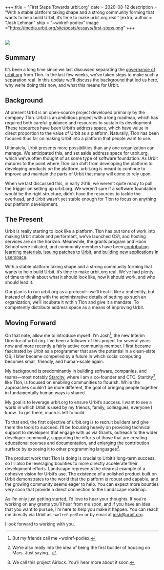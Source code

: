 +++
title = "First Steps Towards urbit.org"
date = 2020-08-12
description = "With a stable platform taking shape and a strong community forming that wants to help build Urbit, it’s time to make urbit.org real."
[extra]
author = "Josh Lehman"
ship = "~wolref-podlex"
image ="https://media.urbit.org/site/posts/essays/first-steps.png"
+++

<br>

<img src="https://media.urbit.org/site/posts/essays/first-steps.png">


## Summary

It’s been a long time since we last discussed separating the [governance of urbit.org](https://urbit.org/blog/governance-of-urbit/) from Tlon. In the last few weeks, we’ve taken steps to make such a separation real. In this update we’ll discuss the background that led us here, why we’re doing this now, and what this means for Urbit.


## Background

At present Urbit is an open-source project developed primarily by the company Tlon. Urbit is an ambitious project with a long roadmap, which has required both careful guidance and resources to sustain its development. These resources have been Urbit’s address space, which have value in direct proportion to the value of Urbit as a platform. Naturally, Tlon has been focused thus far on making Urbit into a platform that people want to use.

Ultimately, Urbit presents more possibilities than any one organization can manage. We anticipated this, and set aside address space for urbit.org, which we’ve often thought of as some type of software foundation. As Urbit matures to the point where Tlon can shift from developing the platform to developing products *on* the platform, urbit.org is meant to continue to improve and maintain the parts of Urbit that many will come to rely upon.

When we last discussed this, in early 2019, we weren’t quite ready to pull the trigger on setting up urbit.org. We weren’t sure if a software foundation would be the right structure, didn’t have the resources to tackle the overhead, and Urbit wasn’t yet stable enough for Tlon to focus on anything *but* platform development.


## The Present

Urbit is really starting to look like a platform. Tlon has put tons of work into making Urbit stable and performant, we’ve launched OS1, and hosting services are on the horizon. Meanwhile, the grants program  and Hoon School were initiated, and  community members have been [contributing](https://github.com/natareo/hooncard/blob/master/hooncard.pdf) [learning](https://github.com/timlucmiptev/gall-guide/blob/master/guide-docs/overview.md) [materials](https://github.com/lukechampine/rote/blob/master/urbit/app/rote.hoon), [issuing](https://github.com/urbit/urbit/pull/2885) [patches](https://github.com/urbit/urbit/pull/3202) [to](https://github.com/urbit/urbit/pull/3238) [Urbit](https://github.com/urbit/urbit/pull/2867), and [building](https://github.com/ryjm/srrs) [new](https://github.com/dclelland/UrsusChat) [applications](https://github.com/yosoyubik/canvas) [in](https://github.com/yosoyubik/urbitcoin) [userspace](https://github.com/taalhavras/ucal). 

With a stable platform taking shape and a strong community forming that wants to help build Urbit, it’s time to make urbit.org real. We’ve had plenty of time to think about what it should look like, how it should work, and who should lead it.

Our plan is to run urbit.org as a protocol—we’ll treat it like a real entity, but instead of dealing with the administrative details of setting up such an organization, we’ll incubate it within Tlon and give it a mandate: To competently distribute address space as a means of improving Urbit.


## Moving Forward

On that note, allow me to introduce myself: I’m Josh[^1], the new Interim Director of urbit.org. I’ve been a follower of this project for several years now and more recently a fairly active community member. I first became fascinated by Urbit as a programmer that saw the potential in a clean-slate OS; I later became compelled by a future in which social computing becomes small, friendly, and human-scale again.

My background is predominantly in building software, companies, and teams—most notably [Starcity](https://starcity.com), where I am a co-founder and CTO. Starcity[^2], like Tlon, is focused on enabling communities to flourish. While the approaches couldn’t be more different, the goal of bringing people together in fundamentally human ways is shared.

My goal is to leverage urbit.org to ensure Urbit’s success. I want to see a world in which Urbit is used by my friends, family, colleagues, everyone I know. To get there, much is left to build. 

To that end, the first objective of urbit.org is to recruit builders and give them the tools to succeed. I’ll be focusing heavily on providing technical support to developers that engage with us via Grants, outreach to the wider developer community, supporting the efforts of those that are creating educational courses and documentation, and enlarging the contribution surface by exposing it to other programming languages[^3].

The product work that Tlon is doing is crucial to Urbit’s long-term success, so I’ll also be leveraging bounties to more directly accelerate their development efforts. Landscape represents the clearest example of a cohesive vision for Urbit’s use. The existence of a polished product built on Urbit demonstrates to the world that the platform is robust and capable, and the growing community seems eager to help. You can expect more bounties very soon that provide a direct connection to the Landscape roadmap.

As I’m only just getting started, I’d love to hear your thoughts. If you’re working on any grants you’ll hear from me soon, and if you have an idea that you want to pursue, I’m here to help you make it happen. You can reach me directly via Urbit as `~wolref-podlex` or by email at josh@urbit.org. 

I look forward to working with you.

[^1]: But my friends call me ~wolref-podlex.

[^2]: We’re also really into the idea of being the first builder of housing on Mars. Just saying...

[^3]: We call this project Airlock. You’ll hear more about it soon.
